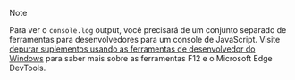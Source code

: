> [!NOTE]
> Para ver o `console.log` output, você precisará de um conjunto separado de ferramentas para desenvolvedores para um console de JavaScript. Visite [depurar suplementos usando as ferramentas de desenvolvedor do Windows](../testing/debug-add-ins-using-f12-developer-tools-on-windows.md) para saber mais sobre as ferramentas F12 e o Microsoft Edge DevTools.